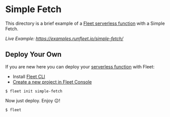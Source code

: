 # Simple Fetch

This directory is a brief example of a [Fleet serverless function](https://fleetfn.com/function) with a Simple Fetch.

_Live Example: https://examples.runfleet.io/simple-fetch/_

## Deploy Your Own

If you are new here you can deploy your [serverless function](https://fleetfn.com/function) with Fleet:

- Install [Fleet CLI](https://fleetfn.com/docs/fleet-cli.html)
- [Create a new project in Fleet Console](https://console.fleetfn.com/)

```shell
$ fleet init simple-fetch
```

Now just deploy. Enjoy 😉!

```shell
$ fleet
```